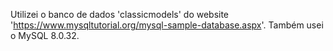 Utilizei o banco de dados 'classicmodels' do website 'https://www.mysqltutorial.org/mysql-sample-database.aspx'. Também usei o MySQL 8.0.32.
